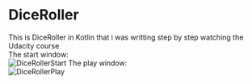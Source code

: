 # DiceRoller
This is DiceRoller in Kotlin that i was writting step by step watching the Udacity course
<br>The start window:
<br>![DiceRollerStart](https://user-images.githubusercontent.com/69507445/135838969-172552c4-bbc3-409c-9091-274de6289527.png)
The play window:
<br>![DiceRollerPlay](https://user-images.githubusercontent.com/69507445/135839059-3b15bc18-93d4-4124-a737-7f4011da1a59.png)
